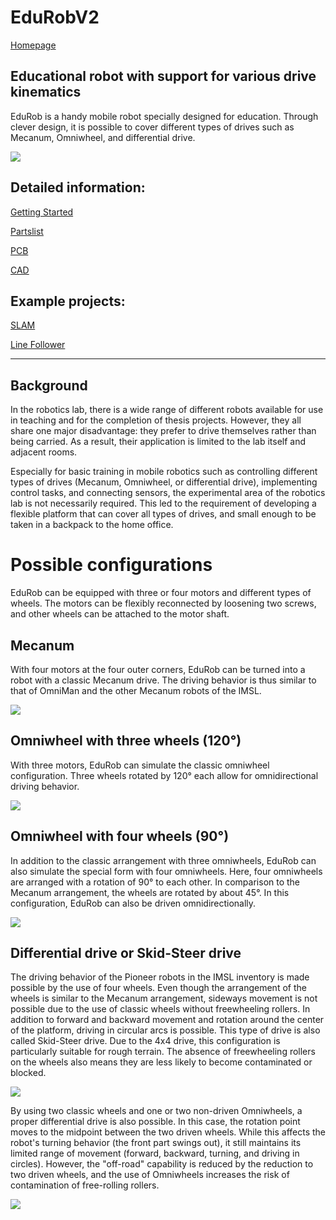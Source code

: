 # EduRobV2
[Homepage](https://www.imsl.fh-dortmund.de/mobile-roboter/edurob/)
## Educational robot with support for various drive kinematics

EduRob is a handy mobile robot specially designed for education. Through clever design, it is possible to cover different types of drives such as Mecanum, Omniwheel, and differential drive.

![](https://www.imsl.fh-dortmund.de/wp-content/uploads/2023/01/EduRob-Gruppenfoto-1920-768x511.jpg "")

## Detailed information:

[Getting Started](Doc/README.md)

[Partslist](Doc/Partslist/README.md)

[PCB](PCB/README.md) 

[CAD](CAD/README.md) 

## Example projects:

[SLAM](Projects/SLAM/README.md)

[Line Follower](https://github.com/blssed/EduRob-LineFollower)



---

## Background

In the robotics lab, there is a wide range of different robots available for use in teaching and for the completion of thesis projects. However, they all share one major disadvantage: they prefer to drive themselves rather than being carried. As a result, their application is limited to the lab itself and adjacent rooms.

Especially for basic training in mobile robotics such as controlling different types of drives (Mecanum, Omniwheel, or differential drive), implementing control tasks, and connecting sensors, the experimental area of the robotics lab is not necessarily required. This led to the requirement of developing a flexible platform that can cover all types of drives, and small enough to be taken in a backpack to the home office.

# Possible configurations

EduRob can be equipped with three or four motors and different types of wheels. The motors can be flexibly reconnected by loosening two screws, and other wheels can be attached to the motor shaft.

## Mecanum 

With four motors at the four outer corners, EduRob can be turned into a robot with a classic Mecanum drive. The driving behavior is thus similar to that of OmniMan and the other Mecanum robots of the IMSL.

![](https://www.imsl.fh-dortmund.de/wp-content/uploads/2023/01/Mecanum-1920-768x512.jpg "")

## Omniwheel with three wheels (120°)

With three motors, EduRob can simulate the classic omniwheel configuration. Three wheels rotated by 120° each allow for omnidirectional driving behavior.

![](https://www.imsl.fh-dortmund.de/wp-content/uploads/2023/01/Omiwheel-120-1920-768x512.jpg "")

## Omniwheel with four wheels (90°)

In addition to the classic arrangement with three omniwheels, EduRob can also simulate the special form with four omniwheels. Here, four omniwheels are arranged with a rotation of 90° to each other. In comparison to the Mecanum arrangement, the wheels are rotated by about 45°. In this configuration, EduRob can also be driven omnidirectionally.

![](https://www.imsl.fh-dortmund.de/wp-content/uploads/2023/01/Omni-90-1920-768x512.jpg "")

## Differential drive or Skid-Steer drive

The driving behavior of the Pioneer robots in the IMSL inventory is made possible by the use of four wheels. Even though the arrangement of the wheels is similar to the Mecanum arrangement, sideways movement is not possible due to the use of classic wheels without freewheeling rollers. In addition to forward and backward movement and rotation around the center of the platform, driving in circular arcs is possible. This type of drive is also called Skid-Steer drive. Due to the 4x4 drive, this configuration is particularly suitable for rough terrain. The absence of freewheeling rollers on the wheels also means they are less likely to become contaminated or blocked.

![](https://www.imsl.fh-dortmund.de/wp-content/uploads/2023/01/Skidsteering-1920-768x512.jpg "")

By using two classic wheels and one or two non-driven Omniwheels, a proper differential drive is also possible. In this case, the rotation point moves to the midpoint between the two driven wheels. While this affects the robot's turning behavior (the front part swings out), it still maintains its limited range of movement (forward, backward, turning, and driving in circles). However, the "off-road" capability is reduced by the reduction to two driven wheels, and the use of Omniwheels increases the risk of contamination of free-rolling rollers.

![](https://www.imsl.fh-dortmund.de/wp-content/uploads/2023/01/Diff-Omni-1920-768x512.jpg "")